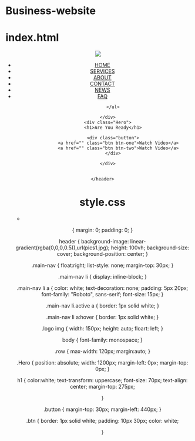 # Business-website


# index.html

<!DOCTYPE html>
<html>
<head>
	<title>Business Website</title>
	<link href="style.css" rel="stylesheet" type="text/css">
</head>
<body>
	<header>
		<div class="row">
			<div class="logo">
			<img src="logo1.jpg">	
			</div>
			<ul class="main-nav">
				<li class="active"> <a href="">HOME</a></li>
				<li> <a href="">SERVICES</a></li>
				<li> <a href="">ABOUT</a></li>
				<li> <a href="">CONTACT</a></li>
				<li> <a href="">NEWS</a></li>
				<li> <a href="">FAQ</a></li>
				

			</ul>
			
		</div>
		<div class="Hero">
			<h1>Are You Ready</h1>

			<div class="button">
				<a href="" class="btn btn-one">Watch Video</a>
				<a href="" class="btn btn-two">Watch Video</a>
			</div>
			
		</div>
		

	</header>



</body>
</html>

# style.css

*
{
	margin: 0;
	padding: 0;
}

header 
{
	background-image: linear-gradient(rgba(0,0,0,0.5)),url(pics1.jpg);
	height: 100vh;
	background-size: cover;
	background-position: center;
}

.main-nav 
{
	float:right;
	list-style: none;
	margin-top: 30px;
}

.maim-nav li
{
	display: inline-block;
}


.main-nav li a 
{
	color: white;
	text-decoration: none;
	padding: 5px 20px;
	font-family: "Roboto", sans-serif;
	font-size: 15px;
}

.main-nav li.active a
{
	border: 1px solid white;
}

.main-nav li a:hover
{
	border: 1px solid white;
}

.logo img
{
	width: 150px;
	height: auto;
	floart: left;
}

body
{
	font-family: monospace;
}

.row
{
	max-width: 120px;
	margin:auto;
}

.Hero
{
	position: absolute;
	width: 1200px;
	margin-left: 0px;
	margin-top: 0px;
}

h1
{
	color:white;
	text-transform: uppercase;
	font-size: 70px;
	text-align: center;
	margin-top: 275px;

}

.button
{
	margin-top: 30px;
	margin-left: 440px;
}

.btn
{
	border: 1px solid white;
	padding: 10px 30px;
	color: white;
	
}



